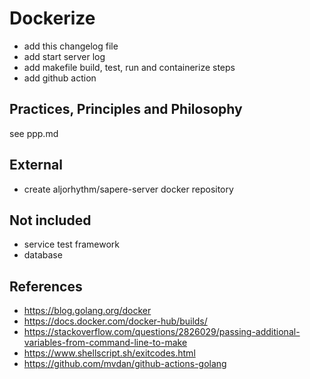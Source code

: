 # Dockerize

- add this changelog file
- add start server log
- add makefile build, test, run and containerize steps
- add github action

## Practices, Principles and Philosophy

see ppp.md

## External

- create aljorhythm/sapere-server docker repository

## Not included

- service test framework
- database

## References

- https://blog.golang.org/docker
- https://docs.docker.com/docker-hub/builds/
- https://stackoverflow.com/questions/2826029/passing-additional-variables-from-command-line-to-make
- https://www.shellscript.sh/exitcodes.html
- https://github.com/mvdan/github-actions-golang